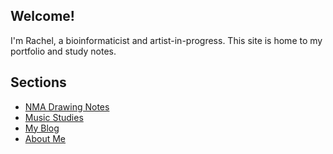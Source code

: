## Welcome!

I'm Rachel, a bioinformaticist and artist-in-progress. This site is home to my portfolio and study notes.

## Sections

- [NMA Drawing Notes](/nma/)
- [Music Studies](/music/)
- [My Blog](/blog/)
- [About Me](/about/)
